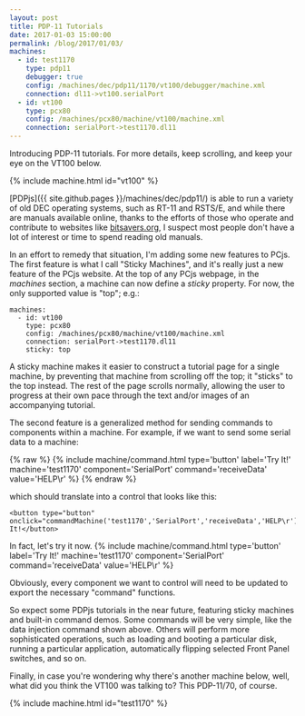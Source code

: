 ```yaml
---
layout: post
title: PDP-11 Tutorials
date: 2017-01-03 15:00:00
permalink: /blog/2017/01/03/
machines:
  - id: test1170
    type: pdp11
    debugger: true
    config: /machines/dec/pdp11/1170/vt100/debugger/machine.xml
    connection: dl11->vt100.serialPort
  - id: vt100
    type: pcx80
    config: /machines/pcx80/machine/vt100/machine.xml
    connection: serialPort->test1170.dl11
---
```


Introducing PDP-11 tutorials.  For more details, keep scrolling, and keep your eye on the VT100 below.

{% include machine.html id="vt100" %}

[PDPjs]({{ site.github.pages }}/machines/dec/pdp11/) is able to run a variety of old DEC operating systems,
such as RT-11 and RSTS/E, and while there are manuals available online, thanks to the efforts of those who
operate and contribute to websites like [bitsavers.org](http://bitsavers.org), I suspect most people don't
have a lot of interest or time to spend reading old manuals.

In an effort to remedy that situation, I'm adding some new features to PCjs.  The first feature is what I call
"Sticky Machines", and it's really just a new feature of the PCjs website.  At the top of any PCjs webpage, in the
*machines* section, a machine can now define a *sticky* property.  For now, the only supported value is "top"; e.g.:

	machines:
	  - id: vt100
	    type: pcx80
	    config: /machines/pcx80/machine/vt100/machine.xml
	    connection: serialPort->test1170.dl11
	    sticky: top

A sticky machine makes it easier to construct a tutorial page for a single machine, by preventing that machine from
scrolling off the top; it "sticks" to the top instead.  The rest of the page scrolls normally, allowing the user to
progress at their own pace through the text and/or images of an accompanying tutorial.

The second feature is a generalized method for sending commands to components within a machine.  For example, if we
want to send some serial data to a machine:

{% raw %}
	{% include machine/command.html type='button' label='Try It!' machine='test1170' component='SerialPort' command='receiveData' value='HELP\r' %}
{% endraw %}

which should translate into a control that looks like this:

	<button type="button" onclick="commandMachine('test1170','SerialPort','receiveData','HELP\r')">Try It!</button>

In fact, let's try it now. {% include machine/command.html type='button' label='Try It!' machine='test1170' component='SerialPort' command='receiveData' value='HELP\r' %}

Obviously, every component we want to control will need to be updated to export the necessary "command" functions.

So expect some PDPjs tutorials in the near future, featuring sticky machines and built-in command demos.  Some
commands will be very simple, like the data injection command shown above.  Others will perform more sophisticated
operations, such as loading and booting a particular disk, running a particular application, automatically flipping
selected Front Panel switches, and so on.

Finally, in case you're wondering why there's another machine below, well, what did you think the VT100 was talking to?
This PDP-11/70, of course.

{% include machine.html id="test1170" %}
